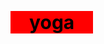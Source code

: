 <span style="font-size:30px; font-weight:bold; background-color:red; color:black; padding:0 30px 0 30px " >yoga</span>
